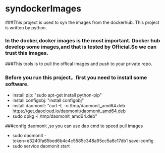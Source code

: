# syndockerImages

###This project is used to syn the images from the dockerhub. This project is written by python.

### In the docker,docker images is the most important. Docker hub develop some images,and that is tested by Official.So we can trust this images.

###This tools is to pull the offical images and push to your private repo.




### Before you run this project，first you need to install some software.
- install pip: "sudo apt-get install python-pip"
- install configobj: "install configobj"
- install daomonit: "curl -L -o /tmp/daomonit_amd64.deb https://get.daocloud.io/daomonit/daomonit_amd64.deb
- sudo dpkg -i /tmp/daomonit_amd64.deb"


###config daomonit ,so you can use dao cmd to speed pull images
- sudo daomonit -token=e3240fa65bed6b4c4c5585c348a95cc5a6c17db1 save-config
- sudo service daomonit start
